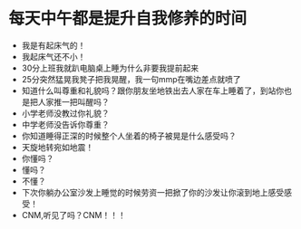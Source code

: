 # 每天中午都是提升自我修养的时间
- 我是有起床气的！
- 我起床气还不小！
- 30分上班我就趴电脑桌上睡为什么非要我提前起来
- 25分突然猛晃我凳子把我晃醒，我一句mmp在嘴边差点就喷了
- 知道什么叫尊重和礼貌吗？跟你朋友坐地铁出去人家在车上睡着了，到站你也是把人家推一把叫醒吗？
- 小学老师没教过你礼貌？
- 中学老师没告诉你尊重？
- 你知道睡得正深的时候整个人坐着的椅子被晃是什么感受吗？
- 天旋地转宛如地震！
- 你懂吗？
- 懂吗？
- 不懂？
- 下次你躺办公室沙发上睡觉的时候劳资一把掀了你的沙发让你滚到地上感受感受！
- CNM,听见了吗？CNM！！！
